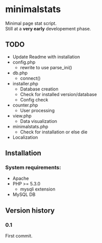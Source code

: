 # minimalstats
Minimal page stat script.  
Still at a **very early** developement phase.

## TODO
* Update Readme with installation
* config.php
	* rewrite to use parse_ini()
* db.php
	* connect()
* installer.php
	* Database creation
	* Check for installed version/database
	* Config check
* counter.php
	* User processing
* view.php
	* Data visualization
* minimalstats.php
	* Check for installation or else die
* Localization


## Installation
### System requirements:
* Apache
* PHP >= 5.3.0
	* mysqli extension
* MySQL DB

## Version history
### 0.1
First commit.
